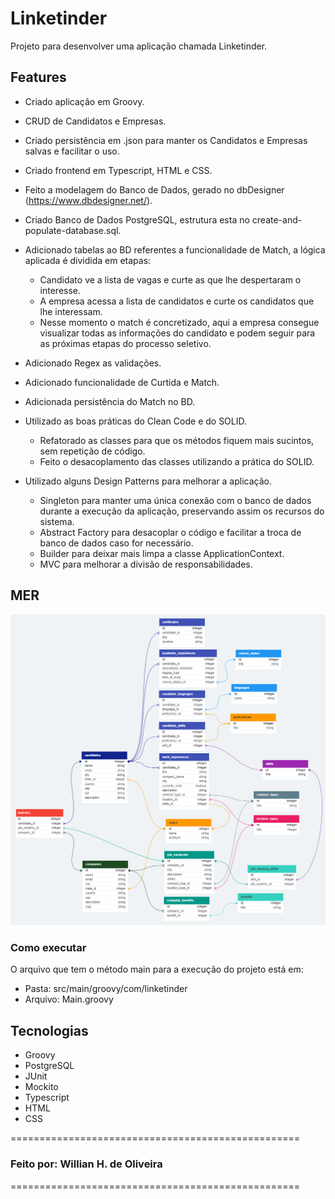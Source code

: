 # Linketinder

Projeto para desenvolver uma aplicação chamada Linketinder.

## Features
* Criado aplicação em Groovy.
* CRUD de Candidatos e Empresas.
* Criado persistência em .json para manter os Candidatos e Empresas salvas e facilitar o uso.
* Criado frontend em Typescript, HTML e CSS.
* Feito a modelagem do Banco de Dados, gerado no dbDesigner (https://www.dbdesigner.net/).
* Criado Banco de Dados PostgreSQL, estrutura esta no create-and-populate-database.sql.
* Adicionado tabelas ao BD referentes a funcionalidade de Match, a lógica aplicada é dividida em etapas:
   * Candidato ve a lista de vagas e curte as que lhe despertaram o interesse.
   * A empresa acessa a lista de candidatos e curte os candidatos que lhe interessam.
   * Nesse momento o match é concretizado, aqui a empresa consegue visualizar todas as informações do candidato e podem seguir para as próximas etapas do processo seletivo.
* Adicionado Regex as validações.
* Adicionado funcionalidade de Curtida e Match.
* Adicionada persistência do Match no BD.

* Utilizado as boas práticas do Clean Code e do SOLID.
   * Refatorado as classes para que os métodos fiquem mais sucintos, sem repetição de código.
   * Feito o desacoplamento das classes utilizando a prática do SOLID.
 
* Utilizado alguns Design Patterns para melhorar a aplicação.
   * Singleton para manter uma única conexão com o banco de dados durante a execução da aplicação, preservando assim os recursos do sistema.
   * Abstract Factory para desacoplar o código e facilitar a troca de banco de dados caso for necessário.
   * Builder para deixar mais limpa a classe ApplicationContext.
   * MVC para melhorar a divisão de responsabilidades.
  
## MER
<img src="MER.png">

### Como executar
O arquivo que tem o método main para a execução do projeto está em:

* Pasta: src/main/groovy/com/linketinder
* Arquivo: Main.groovy

## Tecnologias
* Groovy
* PostgreSQL
* JUnit
* Mockito
* Typescript
* HTML
* CSS

==================================================
### Feito por: Willian H. de Oliveira
==================================================

